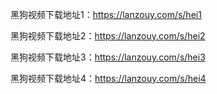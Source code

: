 黑狗视频下载地址1：https://lanzouy.com/s/hei1

黑狗视频下载地址2：https://lanzouy.com/s/hei2

黑狗视频下载地址3：https://lanzouy.com/s/hei3

黑狗视频下载地址4：https://lanzouy.com/s/hei4
